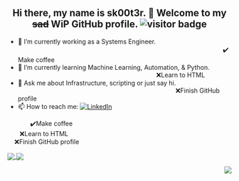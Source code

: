 <h2 align="center"> Hi there, my name is sk00t3r. 👋 Welcome to my <del>sad</del> WiP GitHub profile. <img src="https://visitor-badge.laobi.icu/badge?page_id=sk00t3r" alt="visitor badge"/>
</h2>

- 🔭 I’m currently working as a Systems Engineer. &nbsp;&nbsp;&nbsp;&nbsp;&nbsp;&nbsp;&nbsp;&nbsp;&nbsp;&nbsp;&nbsp;&nbsp;&nbsp;&nbsp;&nbsp;&nbsp;&nbsp;&nbsp;&nbsp;&nbsp;&nbsp;&nbsp;&nbsp;&nbsp;&nbsp;&nbsp;&nbsp;&nbsp;&nbsp;&nbsp;&nbsp;&nbsp;&nbsp;&nbsp;&nbsp;&nbsp;&nbsp;&nbsp;&nbsp;&nbsp;&nbsp;&nbsp;&nbsp;&nbsp;&nbsp;&nbsp;&nbsp;&nbsp;&nbsp;&nbsp;&nbsp;&nbsp;&nbsp;&nbsp;&nbsp;&nbsp;&nbsp;&nbsp;&nbsp;&nbsp;&nbsp;&nbsp;&nbsp;&nbsp;&nbsp;&nbsp;&nbsp;&nbsp;&nbsp;&nbsp;&nbsp;&nbsp;&nbsp;&nbsp;&nbsp;&nbsp;&nbsp;&nbsp;&nbsp;&nbsp;&nbsp;&nbsp;&nbsp;&nbsp;&nbsp;&nbsp;&nbsp;&nbsp;&nbsp;&nbsp;&nbsp;&nbsp;&nbsp;&nbsp;&nbsp;&nbsp;&nbsp;&nbsp;&nbsp;&nbsp;&nbsp;&nbsp;&nbsp;&nbsp;&nbsp;&nbsp;&nbsp;&nbsp;&nbsp;&nbsp;&nbsp;&nbsp;&nbsp;&nbsp;&nbsp;&nbsp;&nbsp;✔️Make coffee
- 🌱 I’m currently learning Machine Learning, Automation, & Python. &nbsp;&nbsp;&nbsp;&nbsp;&nbsp;&nbsp;&nbsp;&nbsp;&nbsp;&nbsp;&nbsp;&nbsp;&nbsp;&nbsp;&nbsp;&nbsp;&nbsp;&nbsp;&nbsp;&nbsp;&nbsp;&nbsp;&nbsp;&nbsp;&nbsp;&nbsp;&nbsp;&nbsp;&nbsp;&nbsp;&nbsp;&nbsp;&nbsp;&nbsp;&nbsp;&nbsp;&nbsp;&nbsp;&nbsp;&nbsp;&nbsp;&nbsp;&nbsp;&nbsp;&nbsp;&nbsp;&nbsp;&nbsp;&nbsp;&nbsp;&nbsp;&nbsp;&nbsp;&nbsp;&nbsp;&nbsp;&nbsp;&nbsp;&nbsp;&nbsp;&nbsp;&nbsp;&nbsp;&nbsp;&nbsp;&nbsp;&nbsp;&nbsp;&nbsp;&nbsp;&nbsp;&nbsp;&nbsp;&nbsp;&nbsp;&nbsp;&nbsp;&nbsp;&nbsp;❌Learn to HTML 
- 💬 Ask me about Infrastructure, scripting or just say hi. &nbsp;&nbsp;&nbsp;&nbsp;&nbsp;&nbsp;&nbsp;&nbsp;&nbsp;&nbsp;&nbsp;&nbsp;&nbsp;&nbsp;&nbsp;&nbsp;&nbsp;&nbsp;&nbsp;&nbsp;&nbsp;&nbsp;&nbsp;&nbsp;&nbsp;&nbsp;&nbsp;&nbsp;&nbsp;&nbsp;&nbsp;&nbsp;&nbsp;&nbsp;&nbsp;&nbsp;&nbsp;&nbsp;&nbsp;&nbsp;&nbsp;&nbsp;&nbsp;&nbsp;&nbsp;&nbsp;&nbsp;&nbsp;&nbsp;&nbsp;&nbsp;&nbsp;&nbsp;&nbsp;&nbsp;&nbsp;&nbsp;&nbsp;&nbsp;&nbsp;&nbsp;&nbsp;&nbsp;&nbsp;&nbsp;&nbsp;&nbsp;&nbsp;&nbsp;&nbsp;&nbsp;&nbsp;&nbsp;&nbsp;&nbsp;&nbsp;&nbsp;&nbsp;&nbsp;&nbsp;&nbsp;&nbsp;&nbsp;&nbsp;&nbsp;&nbsp;&nbsp;&nbsp;&nbsp;&nbsp;❌Finish GitHub profile
- 📫 How to reach me: <a href="https://www.linkedin.com/in/eric-johnson-a311a257/" rel="nofollow"><img src="https://camo.githubusercontent.com/a80d00f23720d0bc9f55481cfcd77ab79e141606829cf16ec43f8cacc7741e46/68747470733a2f2f696d672e736869656c64732e696f2f62616467652f4c696e6b6564496e2d3030373742353f7374796c653d666f722d7468652d6261646765266c6f676f3d6c696e6b6564696e266c6f676f436f6c6f723d7768697465" alt="LinkedIn" data-canonical-src="https://img.shields.io/badge/LinkedIn-0077B5?style=for-the-badge&amp;logo=linkedin&amp;logoColor=white" style="max-width:100%;"></a>


<p align="left">
&nbsp;&nbsp;&nbsp;&nbsp;&nbsp;&nbsp;&nbsp;&nbsp;&nbsp;&nbsp;&nbsp;&nbsp;&nbsp;✔️Make coffee
<br>&nbsp;&nbsp;&nbsp;&nbsp;&nbsp;&nbsp;&nbsp;❌Learn to HTML
<br>&nbsp;&nbsp;&nbsp;&nbsp;❌Finish GitHub profile
</p>

<a href="https://github.com/anuraghazra/github-readme-stats">
 <img align="center" src="https://github-readme-stats.vercel.app/api?username=sk00t3r&repo=github-readme-stats&theme=radical&show_icons=true&hide_border=true" />
</a>
<a href="https://github.com/anuraghazra/github-readme-stats">
 <img align="center" src="https://github-readme-streak-stats.herokuapp.com/?user=sk00t3r&theme=radical&hide_border=true" />
</a>

  <p></p>
  <a href="https://github.com/anuraghazra/github-readme-stats">
    <img align="right" src="https://github-readme-stats.vercel.app/api/top-langs/?username=sk00t3r&layout=default" />  
  </a>

<!--
**sk00t3r/sk00t3r** is a ✨ _special_ ✨ repository because its `README.md` (this file) appears on your GitHub profile.

Here are some ideas to get you started:

- 🔭 I’m currently working on ...
- 🌱 I’m currently learning ...
- 👯 I’m looking to collaborate on ...
- 🤔 I’m looking for help with ...
- 💬 Ask me about ...
- 📫 How to reach me: ...
- 😄 Pronouns: ...
- ⚡ Fun fact: ...
-->

